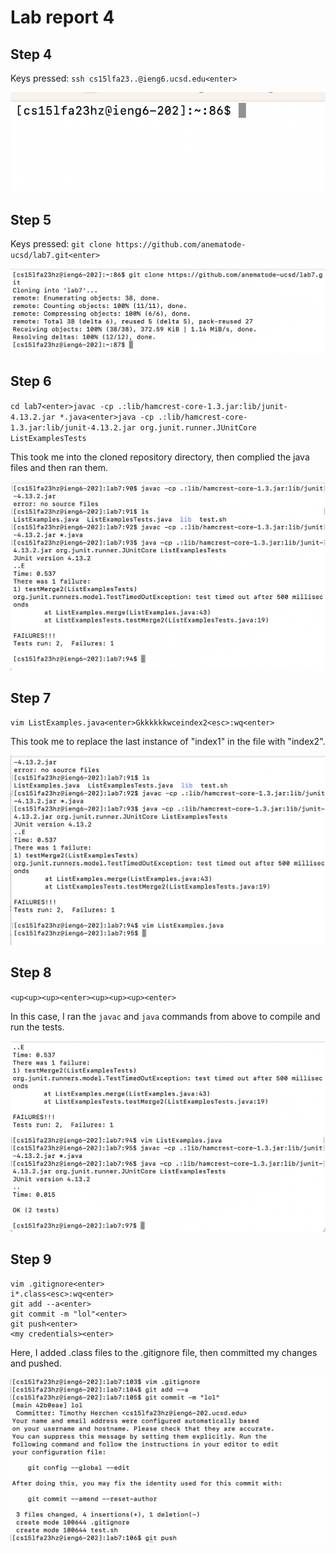 # Lab report 4

## Step 4

Keys pressed: `ssh cs15lfa23..@ieng6.ucsd.edu<enter>`

![a](f1.png)

## Step 5

Keys pressed: `git clone https://github.com/anematode-ucsd/lab7.git<enter>`

![a](f2.png)

## Step 6

`cd lab7<enter>javac -cp .:lib/hamcrest-core-1.3.jar:lib/junit-4.13.2.jar *.java<enter>java -cp .:lib/hamcrest-core-1.3.jar:lib/junit-4.13.2.jar org.junit.runner.JUnitCore ListExamplesTests`

This took me into the cloned repository directory, then complied the java files and then ran them.

![a](f3.png)

## Step 7

`vim ListExamples.java<enter>Gkkkkkkwceindex2<esc>:wq<enter>`

This took me to replace the last instance of "index1" in the file with "index2".

![a](f4.png)

## Step 8

`<up<up><up><enter><up><up><up><enter>`

In this case, I ran the `javac` and `java` commands from above to compile and run the tests.

![a](f5.png)

## Step 9

```
vim .gitignore<enter>
i*.class<esc>:wq<enter>
git add --a<enter>
git commit -m "lol"<enter>
git push<enter>
<my credentials><enter>
```

Here, I added .class files to the .gitignore file, then committed my changes and pushed.

![a](f6.png)
